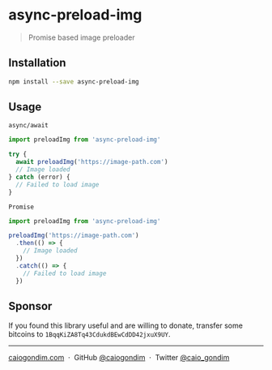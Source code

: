 # async-preload-img

> Promise based image preloader

## Installation

```bash
npm install --save async-preload-img
```

## Usage

`async/await`

```js
import preloadImg from 'async-preload-img'

try {
  await preloadImg('https://image-path.com')
  // Image loaded
} catch (error) {
  // Failed to load image
}
```

`Promise`

```js
import preloadImg from 'async-preload-img'

preloadImg('https://image-path.com')
  .then(() => {
    // Image loaded
  })
  .catch(() => {
    // Failed to load image
  })
```

## Sponsor

If you found this library useful and are willing to donate, transfer some
bitcoins to `1BqqKiZA8Tq43CdukdBEwCdDD42jxuX9UY`.

---

[caiogondim.com](https://caiogondim.com) &nbsp;&middot;&nbsp;
GitHub [@caiogondim](https://github.com/caiogondim) &nbsp;&middot;&nbsp;
Twitter [@caio_gondim](https://twitter.com/caio_gondim)
